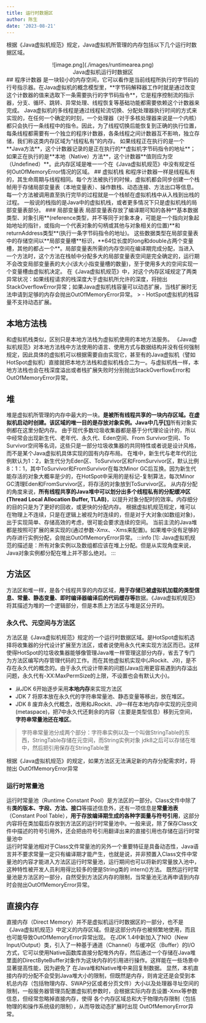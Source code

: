 ```yaml
---
title: 运行时数据区
author: 陈生
date: '2023-08-21'
---
```

根据《Java虚拟机规范》规定，Java虚拟机所管理的内存包括以下几个运行时数据区域。
<div align='center'>![image.png](./images/runtimearea.png)</div>
<center>Java虚拟机运行时数据区</center>
## 程序计数器
 是一块较小的内存空间，它可以看作是当前线程所执行的字节码的行号指示器。在Java虚拟机的概念模型里，**字节码解释器工作时就是通过改变这个计数器的值来选取下一条需要执行的字节码指令**，它是程序控制流的指示器，分支、循环、跳转、异常处理、线程恢复等基础功能都需要依赖这个计数器来完成。
 Java虚拟机的多线程是通过线程轮流切换、分配处理器执行时间的方式来实现的，在任何一个确定的时刻，一个处理器（对于多核处理器来说是一个内核）都只会执行一条线程中的指令。因此，为了线程切换后能恢复到正确的执行位置，每条线程都需要有一个独立的程序计数器，各条线程之间计数器互不影响，独立存储，我们称这类内存区域为“线程私有”的内存。
 如果线程正在执行的是一个**Java方法**，这个计数器记录的是正在执行的**虚拟机字节码指令的地址**；如果正在执行的是**本地（Native）方法**，这个计数器**值则应为空（Undefined）**。此内存区域是唯一一个在《Java虚拟机规范》中没有规定任何OutOfMemoryError情况的区域。
 ## 虚拟机栈
和程序计数器一样是线程私有的，其生命周期与线程相同。每个方法被执行的时候，虚拟机都会同步创建一个栈帧用于存储局部变量表（本地变量表）、操作数栈、动态连接、方法出口等信息。每一个方法被调用直至执行完毕的过程就是一个栈帧在虚拟机栈中从入栈到出栈的过程。
一般说的栈指的是Java中的虚拟机栈，或者更多情况下只是虚拟机栈的局部变量表部分。
### 局部变量表
局部变量表存放了编译期可知的各种**基本数据类型、对象引用**(reference类型，并不等同于对象本身，可能是一个指向对象起始地址的指针，或指向一个代表对象的句柄或其他与对象相关的位置)**和returnAddress类型**(执行一条字节码指令的地址)。
这些数据类型在局部变量表中的存储空间以**局部变量槽**标识，**64位长度的long和double占两个变量槽，其他的都占一个**。局部变量表所需的内存空间在编译期完成分配，当进入一个方法时，这个方法在栈帧中分配多大的局部变量表空间是完全确定的，运行期不会改变局部变量表的大小(该大小指变量槽的数量)，至于使用多大的空间实现一个变量槽由虚拟机决定。
 在《Java虚拟机规范》中，对这个内存区域规定了两类异常状况：如果线程请求的栈深度大于虚拟机所允许的深度，将抛出StackOverflowError异常；如果Java虚拟机栈容量可以动态扩展，当栈扩展时无法申请到足够的内存会抛出OutOfMemoryError异常。  
> - HotSpot虚拟机的栈容量不支持动态扩展。

## 本地方法栈
和虚拟机栈类似，区别只是本地方法栈为虚拟机使用的本地方法服务。
《Java虚拟机规范》对本地方法栈中方法使用的语言、使用方式与数据结构并没有任何强制规定，因此具体的虚拟机可以根据需要自由实现它，甚至有的Java虚拟机（譬如HotSpot虚拟机）直接就把本地方法栈和虚拟机栈合二为一。与虚拟机栈一样，本地方法栈也会在栈深度溢出或者栈扩展失败时分别抛出StackOverflowError和OutOfMemoryError异常。
## 堆
堆是虚拟机所管理的内存中最大的一块。**是被所有线程共享的一块内存区域。**在虚拟机启动时创建。**该区域的唯一目的是存放对象实例**。Java中**几乎**[**[1]**](https://www.yuque.com/likeheart-wvd0w/qml5p0/dxhrhyx1z5egf3pi?inner=u07d95da7)所有对象实例都在这里分配内存。
由于现代多数垃圾收集器都是基于分代理论设计的，所以 中经常会出现新生代、老年代、永久代、Eden空间、From Survivor空间、To Survivor空间等名词，这些只是一部分垃圾收集器的共同特性或者说是设计风格，而不是某个Java虚拟机具体实现的固有内存布局。
在堆中，新生代与老年代的比例默认为1：2，新生代分为Eden区、ToSurvivor区和FromSurvivor区，默认比例8：1：1，其中ToSurvivor和FromSurvivor在每次Minor GC后互换。因为新生代能存活的对象大概率是少的，在HotSpot中采用的是标记-复制算法，每次Minor GC清理Eden和FromSurvivor区，将存活的对象放到ToSurvivor区。
从内存分配的角度来说，**所有线程共享的Java堆中可以划分出多个线程私有的分配缓冲区(Thread Local Allocation Buffer, TLAB)**，以提升对象分配时的效率。内存细分的目的只是为了更好的回收，或更快的分配内存。
根据虚拟机规范规定，堆可以在物理上不连续，只是在逻辑上被视为时连续的，但是对于大对象(如数组对象)，出于实现简单、存储高效的考虑，很可能会要求连续的空间。
当前主流的Java堆都是按照可扩展的来实现的(通过参数-Xmx、-Xms来配置)。如果堆中没有足够的内存进行实例分配，会抛出OutOfMemoryError异常。
:::info
[1]: Java虚拟机规范的描述是：所有对象实例以及数组都应该在堆上分配。但是从实现角度来说，Java对象实例都分配在堆上并不那么绝对。
:::
## 方法区
方法区和堆一样，是各个线程共享的内存区域，**用于存储已被虚拟机加载的类型信息、常量、静态变量、即时编译器编译后的代码缓存等**数据。《Java虚拟机规范》将其描述为堆的一个逻辑部分，但是本质上方法区与堆是区分开的。
### 永久代、元空间与方法区
方法区是《Java虚拟机规范》规定的一个运行时数据区域。是HotSpot虚拟机选择将收集器的分代设计扩展至方法区，或者说使用永久代来实现方法区而已。这样使得HotSpot的垃圾收集器能够像管理Java堆一样管理这部分内存，省去了专门为方法区编写内存管理代码的工作。而在其他虚拟机实现中(JRockit、J9)，是不存在永久代的概念的。由于永久代设计带来的问题(Java应用更容易遇到内存溢出问题，永久代有-XX:MaxPermSize的上限，不设置也会有默认大小)。

- 从JDK 6开始逐步采用**本地内存**来实现方法区
- JDK 7 将原本放在永久代的字符串常量池、静态变量等移出，放在堆区。
- JDK 8 废弃永久代概念，改用和JRockit、J9一样在本地内存中实现的元空间(metaspace)，把7中永久代还剩余的内容（主要是类型信息）移到元空间，**字符串常量池还在堆区**。
> 字符串常量池分成两个部分：字符串实例以及一个叫做StringTable的东西，StringTable存储在元空间，而String实例对象 jdk8之后可以存储在堆中，然后把引用保存在StringTable里

根据《Java虚拟机规范》的规定，如果方法区无法满足新的内存分配需求时，将抛出 OutOfMemoryError异常  
### 运行时常量池
 运行时常量池（Runtime Constant Pool）是方法区的一部分。Class文件中除了有**类的版本、字段、方法、接口**等描述信息外，还有一项信息是**常量池表**（Constant Pool Table），**用于存放编译期生成的各种字面量与符号引用**，这部分内容将在类加载后存放到方法区的运行时常量池中。一般来说，除了保存Class文件中描述的符号引用外，还会把由符号引用翻译出来的直接引用也存储在运行时常量池中  
运行时常量池相对于Class文件常量池的另外一个重要特征是具备动态性，Java语言并不要求常量一定只有编译期才能产生，也就是说，并非预置入Class文件中常量池的内容才能进入方法区运行时常量池，运行期间也可以将新的常量放入池中，这种特性被开发人员利用得比较多的便是String类的 intern()方法。
既然运行时常量池是方法区的一部分，自然受到方法区内存的限制，当常量池无法再申请到内存 时会抛出OutOfMemoryError异常。
## 直接内存
 直接内存（Direct Memory）并不是虚拟机运行时数据区的一部分，也不是《Java虚拟机规范》中定义的内存区域。但是这部分内存也被频繁地使用，而且也可能导致OutOfMemoryError异常出现。
 在JDK 1.4中新加入了NIO（New Input/Output）类，引入了一种基于通道（Channel）与缓冲区（Buffer）的I/O方式，它可以使用Native函数库直接分配堆外内存，然后通过一个存储在Java堆里面的DirectByteBuffer对象作为这块内存的引用进行操作。这样能在一些场景中显著提高性能，因为避免了 在Java堆和Native堆中来回复制数据。
 显然，本机直接内存的分配不会受到Java堆大小的限制，但既然是内存，则肯定还是会受到本机总内存（包括物理内存、SWAP分区或者分页文件）大小以及处理器寻址空间的限制，一般服务器管理员配置虚拟机参数时，会根据实际内存去设置-Xmx等参数信息，但经常忽略掉直接内存，使得 各个内存区域总和大于物理内存限制（包括物理的和操作系统级的限制），从而导致动态扩展时出现 OutOfMemoryError异常。  
